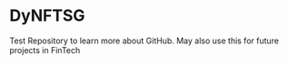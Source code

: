 # DyNFTSG
Test Repository to learn more about GitHub. May also use this for future projects in FinTech
